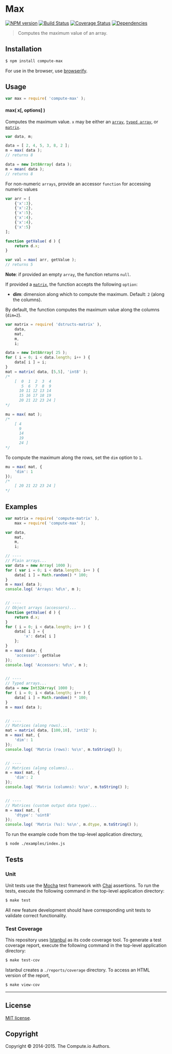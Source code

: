 Max
===
[![NPM version][npm-image]][npm-url] [![Build Status][travis-image]][travis-url] [![Coverage Status][coveralls-image]][coveralls-url] [![Dependencies][dependencies-image]][dependencies-url]

> Computes the maximum value of an array.


## Installation

``` bash
$ npm install compute-max
```

For use in the browser, use [browserify](https://github.com/substack/node-browserify).


## Usage

``` javascript
var max = require( 'compute-max' );
```

#### max( x[, options] )

Computes the maximum value. `x` may be either an [`array`](https://developer.mozilla.org/en-US/docs/Web/JavaScript/Reference/Global_Objects/Array), [`typed array`](https://developer.mozilla.org/en-US/docs/Web/JavaScript/Typed_arrays), or [`matrix`](https://github.com/dstructs/matrix).

``` javascript
var data, m;

data = [ 2, 4, 5, 3, 8, 2 ];
m = max( data );
// returns 8

data = new Int8Array( data );
m = mean( data );
// returns 8
```

For non-numeric `arrays`, provide an accessor `function` for accessing numeric values

``` javascript
var arr = [
	{'x':3},
	{'x':2},
	{'x':5},
	{'x':4},
	{'x':4},
	{'x':5}
];

function getValue( d ) {
	return d.x;
}

var val = max( arr, getValue );
// returns 5
```
__Note__: if provided an empty `array`, the function returns `null`.

If provided a [`matrix`](https://github.com/dstructs/matrix), the function accepts the following `option`:

*	__dim__: dimension along which to compute the maximum. Default: `2` (along the columns).

By default, the function computes the maximum value along the columns (`dim=2`).

``` javascript
var matrix = require( 'dstructs-matrix' ),
	data,
	mat,
	m,
	i;

data = new Int8Array( 25 );
for ( i = 0; i < data.length; i++ ) {
	data[ i ] = i;
}
mat = matrix( data, [5,5], 'int8' );
/*
	[  0  1  2  3  4
	   5  6  7  8  9
	  10 11 12 13 14
	  15 16 17 18 19
	  20 21 22 23 24 ]
*/

mu = max( mat );
/*
	[ 4
	  9
	  14
	  19
	  24 ]
*/
```

To compute the maximum along the rows, set the `dim` option to `1`.

``` javascript
mu = max( mat, {
	'dim': 1
});
/*
	[ 20 21 22 23 24 ]
*/
```

## Examples

``` javascript
var matrix = require( 'compute-matrix' ),
	max = require( 'compute-max' );

var data,
	mat,
	m,
	i;

// ----
// Plain arrays...
var data = new Array( 1000 );
for ( var i = 0; i < data.length; i++ ) {
	data[ i ] = Math.random() * 100;
}
m = max( data );
console.log( 'Arrays: %d\n', m );


// ----
// Object arrays (accessors)...
function getValue( d ) {
	return d.x;
}
for ( i = 0; i < data.length; i++ ) {
	data[ i ] = {
		'x': data[ i ]
	};
}
m = max( data, {
	'accessor': getValue
});
console.log( 'Accessors: %d\n', m );


// ----
// Typed arrays...
data = new Int32Array( 1000 );
for ( i = 0; i < data.length; i++ ) {
	data[ i ] = Math.random() * 100;
}
m = max( data );


// ----
// Matrices (along rows)...
mat = matrix( data, [100,10], 'int32' );
m = max( mat, {
	'dim': 1
});
console.log( 'Matrix (rows): %s\n', m.toString() );


// ----
// Matrices (along columns)...
m = max( mat, {
	'dim': 2
});
console.log( 'Matrix (columns): %s\n', m.toString() );


// ----
// Matrices (custom output data type)...
m = max( mat, {
	'dtype': 'uint8'
});
console.log( 'Matrix (%s): %s\n', m.dtype, m.toString() );

```

To run the example code from the top-level application directory,

``` bash
$ node ./examples/index.js
```


## Tests

### Unit

Unit tests use the [Mocha](http://mochajs.org) test framework with [Chai](http://chaijs.com) assertions. To run the tests, execute the following command in the top-level application directory:

``` bash
$ make test
```

All new feature development should have corresponding unit tests to validate correct functionality.


### Test Coverage

This repository uses [Istanbul](https://github.com/gotwarlost/istanbul) as its code coverage tool. To generate a test coverage report, execute the following command in the top-level application directory:

``` bash
$ make test-cov
```

Istanbul creates a `./reports/coverage` directory. To access an HTML version of the report,

``` bash
$ make view-cov
```


---
## License

[MIT license](http://opensource.org/licenses/MIT).


## Copyright

Copyright &copy; 2014-2015. The Compute.io Authors.


[npm-image]: http://img.shields.io/npm/v/compute-max.svg
[npm-url]: https://npmjs.org/package/compute-max

[travis-image]: http://img.shields.io/travis/compute-io/max/master.svg
[travis-url]: https://travis-ci.org/compute-io/max

[coveralls-image]: https://img.shields.io/coveralls/compute-io/max/master.svg
[coveralls-url]: https://coveralls.io/r/compute-io/max?branch=master

[dependencies-image]: http://img.shields.io/david/compute-io/max.svg
[dependencies-url]: https://david-dm.org/compute-io/max

[dev-dependencies-image]: http://img.shields.io/david/dev/compute-io/max.svg
[dev-dependencies-url]: https://david-dm.org/dev/compute-io/max

[github-issues-image]: http://img.shields.io/github/issues/compute-io/max.svg
[github-issues-url]: https://github.com/compute-io/max/issues
